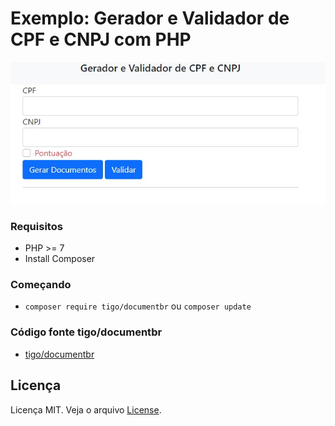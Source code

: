 # Exemplo: Gerador e Validador de CPF e CNPJ com PHP

[![example](https://github.com/tigoCaval/images/blob/main/web/geradorvalidador.jpg)](https://github.com/tigoCaval/example-documentbr)

### Requisitos

- PHP >= 7
- Install Composer

### Começando

- ```composer require tigo/documentbr``` ou ```composer update```

### Código fonte tigo/documentbr

- [tigo/documentbr](https://github.com/tigoCaval/document-br)

## Licença

Licença MIT. Veja o arquivo [License](https://github.com/tigoCaval/example-documentbr/blob/main/LICENSE).
